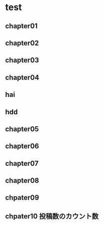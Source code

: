 # test

## chapter01

## chapter02

## chapter03

## chapter04

## hai

## hdd

## chapter05

## chapter06

## chapter07

## chapter08

## chpater09

## chpater10 投稿数のカウント数

